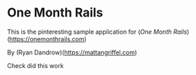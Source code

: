 # One Month Rails

This is the pinteresting sample application for 
(*One Month Rails*)(https://onemonthrails.com)

By (Ryan Dandrow)(https://mattangriffel.com)

Check did this work